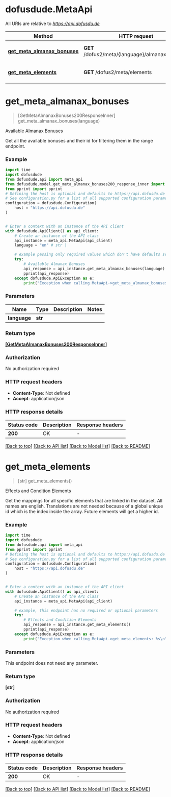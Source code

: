 # dofusdude.MetaApi

All URIs are relative to *https://api.dofusdu.de*

Method | HTTP request | Description
------------- | ------------- | -------------
[**get_meta_almanax_bonuses**](MetaApi.md#get_meta_almanax_bonuses) | **GET** /dofus2/meta/{language}/almanax/bonuses | Available Almanax Bonuses
[**get_meta_elements**](MetaApi.md#get_meta_elements) | **GET** /dofus2/meta/elements | Effects and Condition Elements


# **get_meta_almanax_bonuses**
> [GetMetaAlmanaxBonuses200ResponseInner] get_meta_almanax_bonuses(language)

Available Almanax Bonuses

Get all the available bonuses and their id for filtering them in the range endpoint.

### Example


```python
import time
import dofusdude
from dofusdude.api import meta_api
from dofusdude.model.get_meta_almanax_bonuses200_response_inner import GetMetaAlmanaxBonuses200ResponseInner
from pprint import pprint
# Defining the host is optional and defaults to https://api.dofusdu.de
# See configuration.py for a list of all supported configuration parameters.
configuration = dofusdude.Configuration(
    host = "https://api.dofusdu.de"
)


# Enter a context with an instance of the API client
with dofusdude.ApiClient() as api_client:
    # Create an instance of the API class
    api_instance = meta_api.MetaApi(api_client)
    language = "en" # str | 

    # example passing only required values which don't have defaults set
    try:
        # Available Almanax Bonuses
        api_response = api_instance.get_meta_almanax_bonuses(language)
        pprint(api_response)
    except dofusdude.ApiException as e:
        print("Exception when calling MetaApi->get_meta_almanax_bonuses: %s\n" % e)
```


### Parameters

Name | Type | Description  | Notes
------------- | ------------- | ------------- | -------------
 **language** | **str**|  |

### Return type

[**[GetMetaAlmanaxBonuses200ResponseInner]**](GetMetaAlmanaxBonuses200ResponseInner.md)

### Authorization

No authorization required

### HTTP request headers

 - **Content-Type**: Not defined
 - **Accept**: application/json


### HTTP response details

| Status code | Description | Response headers |
|-------------|-------------|------------------|
**200** | OK |  -  |

[[Back to top]](#) [[Back to API list]](../README.md#documentation-for-api-endpoints) [[Back to Model list]](../README.md#documentation-for-models) [[Back to README]](../README.md)

# **get_meta_elements**
> [str] get_meta_elements()

Effects and Condition Elements

Get the mappings for all specific elements that are linked in the dataset. All names are english. Translations are not needed because of a global unique id which is the index inside the array. Future elements will get a higher id.

### Example


```python
import time
import dofusdude
from dofusdude.api import meta_api
from pprint import pprint
# Defining the host is optional and defaults to https://api.dofusdu.de
# See configuration.py for a list of all supported configuration parameters.
configuration = dofusdude.Configuration(
    host = "https://api.dofusdu.de"
)


# Enter a context with an instance of the API client
with dofusdude.ApiClient() as api_client:
    # Create an instance of the API class
    api_instance = meta_api.MetaApi(api_client)

    # example, this endpoint has no required or optional parameters
    try:
        # Effects and Condition Elements
        api_response = api_instance.get_meta_elements()
        pprint(api_response)
    except dofusdude.ApiException as e:
        print("Exception when calling MetaApi->get_meta_elements: %s\n" % e)
```


### Parameters
This endpoint does not need any parameter.

### Return type

**[str]**

### Authorization

No authorization required

### HTTP request headers

 - **Content-Type**: Not defined
 - **Accept**: application/json


### HTTP response details

| Status code | Description | Response headers |
|-------------|-------------|------------------|
**200** | OK |  -  |

[[Back to top]](#) [[Back to API list]](../README.md#documentation-for-api-endpoints) [[Back to Model list]](../README.md#documentation-for-models) [[Back to README]](../README.md)


